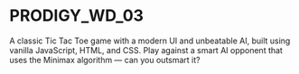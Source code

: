 # PRODIGY_WD_03
A classic Tic Tac Toe game with a modern UI and unbeatable AI, built using vanilla JavaScript, HTML, and CSS. Play against a smart AI opponent that uses the Minimax algorithm — can you outsmart it?
